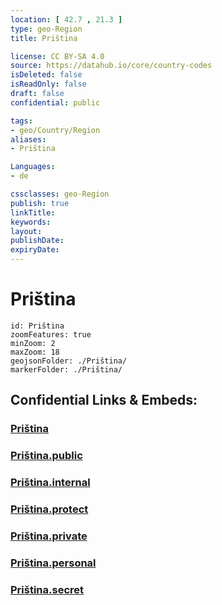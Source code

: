 ```yaml
---
location: [ 42.7 , 21.3 ] 
type: geo-Region
title: Priština

license: CC BY-SA 4.0
source: https://datahub.io/core/country-codes
isDeleted: false
isReadOnly: false
draft: false
confidential: public

tags:
- geo/Country/Region
aliases:
- Priština

Languages:
- de

cssclasses: geo-Region
publish: true
linkTitle: 
keywords: 
layout: 
publishDate: 
expiryDate: 
---
```


# Priština

```leaflet
id: Priština
zoomFeatures: true 
minZoom: 2 
maxZoom: 18
geojsonFolder: ./Priština/
markerFolder: ./Priština/
```


## Confidential Links & Embeds: 

### [Priština](/_Standards/Earth/Continent/Europe/Europe~South/Kosovo/districts~Kosovo/Pristina/counties~Pristina/Priština.md) 

### [Priština.public](/_public/Earth/Continent/Europe/Europe~South/Kosovo/districts~Kosovo/Pristina/counties~Pristina/Priština.public.md) 

### [Priština.internal](/_internal/Earth/Continent/Europe/Europe~South/Kosovo/districts~Kosovo/Pristina/counties~Pristina/Priština.internal.md) 

### [Priština.protect](/_protect/Earth/Continent/Europe/Europe~South/Kosovo/districts~Kosovo/Pristina/counties~Pristina/Priština.protect.md) 

### [Priština.private](/_private/Earth/Continent/Europe/Europe~South/Kosovo/districts~Kosovo/Pristina/counties~Pristina/Priština.private.md) 

### [Priština.personal](/_personal/Earth/Continent/Europe/Europe~South/Kosovo/districts~Kosovo/Pristina/counties~Pristina/Priština.personal.md) 

### [Priština.secret](/_secret/Earth/Continent/Europe/Europe~South/Kosovo/districts~Kosovo/Pristina/counties~Pristina/Priština.secret.md)


